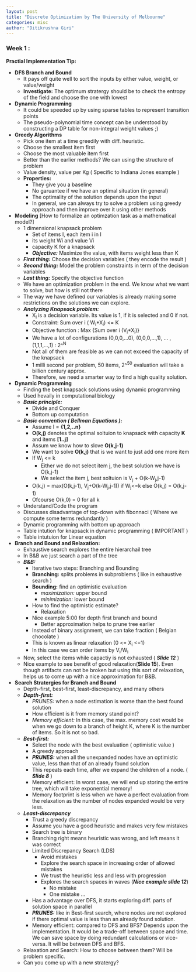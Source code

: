 ```yaml
---
layout: post
title: "Discrete Optimization by The University of Melbourne"
categories: misc
author: "Ditikrushna Giri"
---
```


### Week 1 : 

**Practial Implementation Tip:**
 - **DFS Branch and Bound**
	- It pays off quite well to sort the inputs by either value, weight, or value/weight 
     - **Investigate:** The optimum stratergy should be to check the entropy of the field and choose the one with lowest 
  - **Dynamic Programming**
	  - It could be speeded up by using sparse tables to represent 	transition points
       - The pseudo-polynomial time concept can be understood by constructing a DP table for non-integral weight values ;)
- **Greedy Algorithms**
    - Pick one item at a time greedily with diff. heuristic.
    - Choose the smallest item first
	- Choose the most valuable item first
	- Better than the earlier methods? We can using the structure of problem
	- Value density, value per Kg ( Specific to Indiana Jones example )
	 - **Properties:**
		 - They give you a baseline
		 - No garuantee if we have an optimal situation (in general)
		 - The optimality of the solution depends upon the input
		 - In general, we can always try to solve a problem using greedy approach and then improve over it using other methods
 - **Modeling** [How to formalize an optimzation task as a mathematical model?] 
	 - 1 dimensional knapsack problem
		 - Set of items I, each item i in I
		 - its weight Wi and value Vi
		 - capacity K for a knapsack
		 - ***Objective:*** Maximize the value, with items weight less than K
	- ***First thing:*** Choose the decision variables ( they encode the result )
	- ***Second thing:*** Model the problem constraints in term of the decision variables	
	- ***Last thing:*** Specify the objective function
	- We have an optimization problem in the end. We know what we want to solve, but how is still not there
	- The way we have defined our variables is already making some restrictions on the solutions we can explore.
	- ***Analyzing Knapsack problem:***
		- X<sub>i</sub> is a decision variable. Its value is 1, if it is selected and 0 if not.
		- Constraint: Sum over i ( W<sub>i</sub>*X<sub>i</sub>) <= K
		- Objective function : Max {Sum over i (V<sub>i</sub>*X<sub>i</sub>)}
		- We have a lot of configurations (0,0,0,...0), (0,0,0,...,1), ... ,(1,1,1,...,1) : 2^<sup>N</sup>
		- Not all of them are feasible as we can not exceed the capacity of the knapsack
		- 1 milli second per problem, 50 items, 2^<sup>50</sup> evaluation will take a billion century approx.
		- Therefore, we need a smarter way to find a high quality solution.
 - **Dynamic Programming**
	- Finding the best knapsack solutions using dynamic programming
	- Used hevaily in computational biology
	- ***Basic principle:***
		- Divide and Conquer
		- Bottom up computation
	- ***Basic convention ( Bellman Equations ):***
		- Assume I = **{1,2,..n}**
		- **O(k,j)** denotes the optimal soltuion to knapsack with capacity **K** and items **[1..j]** 
		- Assum we know how to slove **O(k,j-1)**
		- We want to solve **O(k,j)** that is we want to just add one more item
		- If W<sub>j</sub> <= k
			- Either we do not select item j, the best solution we have is O(k,j-1)
			- We select the item j, best soltuion is V<sub>j</sub> + O(k-W<sub>j</sub>,j-1) 
		- O(k,j) = max(O(k,j-1), V<sub>j</sub>+O(k-W<sub>j</sub>,j-1)) if W<sub>j</sub><=k else O(k,j) = O(k,j-1)
		- Ofcourse O(k,0) = 0 for all k
	- Understand/Code the program
	- Discusses disadvantage of top-down with fibonnaci ( Where we compute some terms redundantly )
	- Dynamic programming with bottom up approach
	- Table intution for knapsack in dynamic programming ( IMPORTANT )
	- Table intutuion for Linear equation
- **Branch and Bound and Relaxation:**
	- Exhaustive search explores the entire hierarchail tree
	- In B&B we just search a part of the tree
	- ***B&B:***
		- Iterative two steps: Branching and Bounding
		- **Branching:** splits problems in subproblems ( like in exhaustive search )
		- **Bounding:** find an optimistic evaluation
			- *maximization:* upper bound
			- *minimization:* lower bound
		- How to find the optimistic estimate?
			- Relaxation
		- Nice example 5:00 for depth first branch and bound
			- Better approximation helps to prune tree earlier
		- Instead of binary assignment, we can take fraction ( Belgian chocolate )
		- This is known as linear relaxation (0 <= X<sub>i</sub> <=1)
		- In this case we can order items by V<sub>i</sub>/W<sub>i</sub>
	- Now, select the items while capactiy is not exhausted ( ***Slide 12*** )
	- Nice example to see benefit of good relaxation(**Slide 15**). Even though artifacts can not be broken but using this sort of relaxation, helps us to come up with a nice approximation for B&B.
- **Search Stratergies for Branch and Bound**
	- Depth-first, best-first, least-discrepancy, and many others
	- ***Depth-first:***
		- *PRUNES:* when a node estimation is worse than the best found solution
		- How efficient is it from memory stand point?
		- *Memory efficient:* In this case, the max. memory cost would be when we go down to a branch of height K, where K is the number of items. So it is not so bad.
	- ***Best-first:*** 
		- Select the node with the best evaluation ( optimistic value )
		- A greedy approach
		- ***PRUNES:*** when all the unexpanded nodes have an optimistic value, less than that of an already found solution
		- This repeats each time, after we expand the children of a node. ( ***Slide 8*** )
		- Memory efficient: In worst case, we will end up storing the entire tree, which will take exponential memory!
		- Memory footprint is less when we have a perfect evaluation from the relaxation as the number of nodes expanded would be very less.
	- ***Least-discrepancy***
		- Trust a greedy discrepancy
		- Assume you have a good heuristic and makes very few mistakes
		- Search tree is binary
		- Branching right means heuristic was wrong, and left means it was correct
		- Limited Discrepancy Search (LDS)
			- Avoid mistakes
			- Explore the search space in increasing order of allowed mistakes
			- We trust the heuristic less and less with progression
			- Explores the search spaces in waves (***Nice example slide 12***)
				- No mistake
				- One mistake ...
		- Has a advantage over DFS, it starts exploring diff. parts of solution space in parallel
		- ***PRUNES:*** like in Best-first search, where nodes are not explored if there optimal value is less than an already found solution.
		- Memory efficient: compared to DFS and BFS? Depends upon the implementation. It would be a trade-off between space and time. We can save space by doing redundant calculations or vice-versa. It will be between DFS and BFS.
	- Relaxation and Search: How to choose between them? Will be problem specific.
	- Can you come up with a new stratergy?
